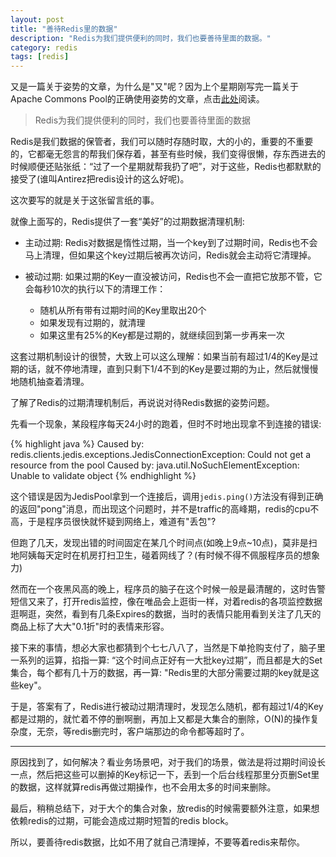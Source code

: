 ```yaml
---
layout: post
title: "善待Redis里的数据"
description: "Redis为我们提供便利的同时，我们也要善待里面的数据。"
category: redis
tags: [redis]
---
```


又是一篇关于姿势的文章，为什么是"又"呢？因为上个星期刚写完一篇关于Apache Commons Pool的正确使用姿势的文章，点击[此处](http://neway6655.github.io/commons-pool,%20java/2015/12/12/ApacheCommonsPool%E6%95%85%E4%BA%8B%E4%B8%80%E5%88%99.html)阅读。

>Redis为我们提供便利的同时，我们也要善待里面的数据

Redis是我们数据的保管者，我们可以随时存随时取，大的小的，重要的不重要的，它都毫无怨言的帮我们保存着，甚至有些时候，我们变得很懒，存东西进去的时候顺便还贴张纸：“过了一个星期就帮我扔了吧”，对于这些，Redis也都默默的接受了(谁叫Antirez把redis设计的这么好呢)。

这次要写的就是关于这张留言纸的事。

就像上面写的，Redis提供了一套“美好”的过期数据清理机制:

* 主动过期: Redis对数据是惰性过期，当一个key到了过期时间，Redis也不会马上清理，但如果这个key过期后被再次访问，Redis就会主动将它清理掉。

* 被动过期: 如果过期的Key一直没被访问，Redis也不会一直把它放那不管，它会每秒10次的执行以下的清理工作：
	* 随机从所有带有过期时间的Key里取出20个
	* 如果发现有过期的，就清理
	* 如果这里有25%的Key都是过期的，就继续回到第一步再来一次
	
这套过期机制设计的很赞，大致上可以这么理解：如果当前有超过1/4的Key是过期的话，就不停地清理，直到只剩下1/4不到的Key是要过期的为止，然后就慢慢地随机抽查着清理。

了解了Redis的过期清理机制后，再说说对待Redis数据的姿势问题。

先看一个现象，某段程序每天24小时的跑着，但时不时地出现拿不到连接的错误:

{% highlight java %}
Caused by: redis.clients.jedis.exceptions.JedisConnectionException: Could not get a resource from the pool
Caused by: java.util.NoSuchElementException: Unable to validate object
{% endhighlight %}

这个错误是因为JedisPool拿到一个连接后，调用```jedis.ping()```方法没有得到正确的返回"pong"消息，而出现这个问题时，并不是traffic的高峰期，redis的cpu不高，于是程序员很快就怀疑到网络上，难道有"丢包"?

但跑了几天，发现出错的时间固定在某几个时间点(如晚上9点~10点)，莫非是扫地阿姨每天定时在机房打扫卫生，碰着网线了？(有时候不得不佩服程序员的想象力)

然而在一个夜黑风高的晚上，程序员的脑子在这个时候一般是最清醒的，这时告警短信又来了，打开redis监控，像在唯品会上逛街一样，对着redis的各项监控数据逛啊逛，突然，看到有几条Expires的数据，当时的表情只能用看到关注了几天的商品上标了大大"0.1折"时的表情来形容。

接下来的事情，想必大家也都猜到个七七八八了，当然是下单抢购支付了，脑子里一系列的运算，掐指一算: “这个时间点正好有一大批key过期”，而且都是大的Set集合，每个都有几十万的数据，再一算: "Redis里的大部分需要过期的key就是这些key"。

于是，答案有了，Redis进行被动过期清理时，发现怎么随机，都有超过1/4的Key都是过期的，就忙着不停的删啊删，再加上又都是大集合的删除，O(N)的操作复杂度，无奈，等redis删完时，客户端那边的命令都等超时了。

----------

原因找到了，如何解决？看业务场景吧，对于我们的场景，做法是将过期时间设长一点，然后把这些可以删掉的Key标记一下，丢到一个后台线程那里分页删Set里的数据，这样就算redis再做过期操作，也不会用太多的时间来删除。

最后，稍稍总结下，对于大个的集合对象，放redis的时候需要额外注意，如果想依赖redis的过期，可能会造成过期时短暂的redis block。

所以，要善待redis数据，比如不用了就自己清理掉，不要等着redis来帮你。